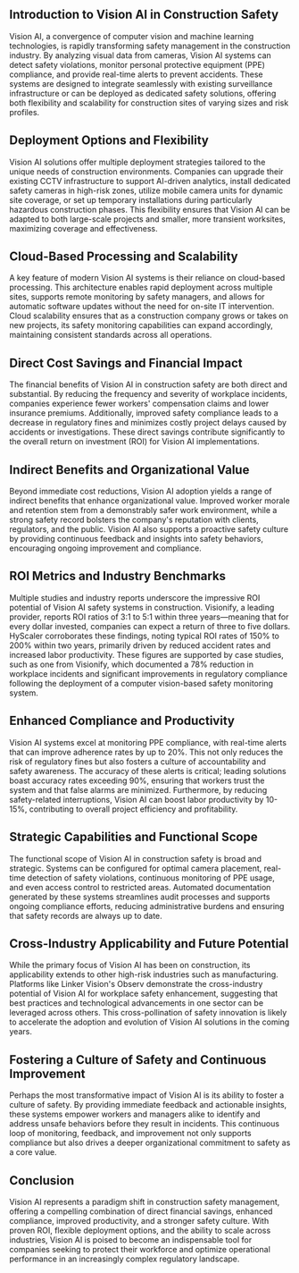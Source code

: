## Introduction to Vision AI in Construction Safety
Vision AI, a convergence of computer vision and machine learning technologies, is rapidly transforming safety management in the construction industry. By analyzing visual data from cameras, Vision AI systems can detect safety violations, monitor personal protective equipment (PPE) compliance, and provide real-time alerts to prevent accidents. These systems are designed to integrate seamlessly with existing surveillance infrastructure or can be deployed as dedicated safety solutions, offering both flexibility and scalability for construction sites of varying sizes and risk profiles.

## Deployment Options and Flexibility
Vision AI solutions offer multiple deployment strategies tailored to the unique needs of construction environments. Companies can upgrade their existing CCTV infrastructure to support AI-driven analytics, install dedicated safety cameras in high-risk zones, utilize mobile camera units for dynamic site coverage, or set up temporary installations during particularly hazardous construction phases. This flexibility ensures that Vision AI can be adapted to both large-scale projects and smaller, more transient worksites, maximizing coverage and effectiveness.

## Cloud-Based Processing and Scalability
A key feature of modern Vision AI systems is their reliance on cloud-based processing. This architecture enables rapid deployment across multiple sites, supports remote monitoring by safety managers, and allows for automatic software updates without the need for on-site IT intervention. Cloud scalability ensures that as a construction company grows or takes on new projects, its safety monitoring capabilities can expand accordingly, maintaining consistent standards across all operations.

## Direct Cost Savings and Financial Impact
The financial benefits of Vision AI in construction safety are both direct and substantial. By reducing the frequency and severity of workplace incidents, companies experience fewer workers' compensation claims and lower insurance premiums. Additionally, improved safety compliance leads to a decrease in regulatory fines and minimizes costly project delays caused by accidents or investigations. These direct savings contribute significantly to the overall return on investment (ROI) for Vision AI implementations.

## Indirect Benefits and Organizational Value
Beyond immediate cost reductions, Vision AI adoption yields a range of indirect benefits that enhance organizational value. Improved worker morale and retention stem from a demonstrably safer work environment, while a strong safety record bolsters the company's reputation with clients, regulators, and the public. Vision AI also supports a proactive safety culture by providing continuous feedback and insights into safety behaviors, encouraging ongoing improvement and compliance.

## ROI Metrics and Industry Benchmarks
Multiple studies and industry reports underscore the impressive ROI potential of Vision AI safety systems in construction. Visionify, a leading provider, reports ROI ratios of 3:1 to 5:1 within three years—meaning that for every dollar invested, companies can expect a return of three to five dollars. HyScaler corroborates these findings, noting typical ROI rates of 150% to 200% within two years, primarily driven by reduced accident rates and increased labor productivity. These figures are supported by case studies, such as one from Visionify, which documented a 78% reduction in workplace incidents and significant improvements in regulatory compliance following the deployment of a computer vision-based safety monitoring system.

## Enhanced Compliance and Productivity
Vision AI systems excel at monitoring PPE compliance, with real-time alerts that can improve adherence rates by up to 20%. This not only reduces the risk of regulatory fines but also fosters a culture of accountability and safety awareness. The accuracy of these alerts is critical; leading solutions boast accuracy rates exceeding 90%, ensuring that workers trust the system and that false alarms are minimized. Furthermore, by reducing safety-related interruptions, Vision AI can boost labor productivity by 10-15%, contributing to overall project efficiency and profitability.

## Strategic Capabilities and Functional Scope
The functional scope of Vision AI in construction safety is broad and strategic. Systems can be configured for optimal camera placement, real-time detection of safety violations, continuous monitoring of PPE usage, and even access control to restricted areas. Automated documentation generated by these systems streamlines audit processes and supports ongoing compliance efforts, reducing administrative burdens and ensuring that safety records are always up to date.

## Cross-Industry Applicability and Future Potential
While the primary focus of Vision AI has been on construction, its applicability extends to other high-risk industries such as manufacturing. Platforms like Linker Vision's Observ demonstrate the cross-industry potential of Vision AI for workplace safety enhancement, suggesting that best practices and technological advancements in one sector can be leveraged across others. This cross-pollination of safety innovation is likely to accelerate the adoption and evolution of Vision AI solutions in the coming years.

## Fostering a Culture of Safety and Continuous Improvement
Perhaps the most transformative impact of Vision AI is its ability to foster a culture of safety. By providing immediate feedback and actionable insights, these systems empower workers and managers alike to identify and address unsafe behaviors before they result in incidents. This continuous loop of monitoring, feedback, and improvement not only supports compliance but also drives a deeper organizational commitment to safety as a core value.

## Conclusion
Vision AI represents a paradigm shift in construction safety management, offering a compelling combination of direct financial savings, enhanced compliance, improved productivity, and a stronger safety culture. With proven ROI, flexible deployment options, and the ability to scale across industries, Vision AI is poised to become an indispensable tool for companies seeking to protect their workforce and optimize operational performance in an increasingly complex regulatory landscape.
